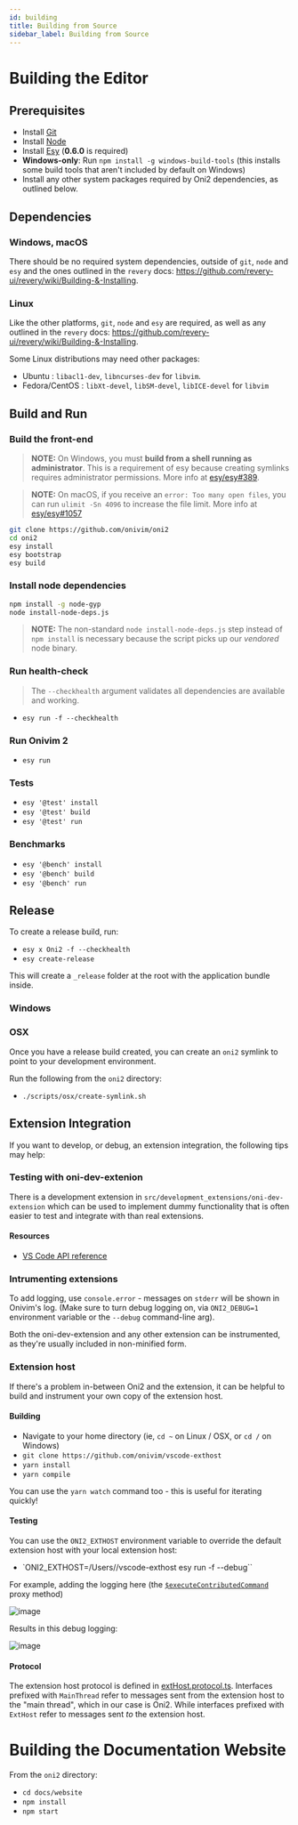 ```yaml
---
id: building
title: Building from Source
sidebar_label: Building from Source
---
```


# Building the Editor

## Prerequisites

- Install [Git](https://git-scm.com/)
- Install [Node](https://nodejs.org/en)
- Install [Esy](https://esy.sh) (__0.6.0__ is required)
- __Windows-only__: Run `npm install -g windows-build-tools` (this installs some build tools that aren't included by default on Windows)
- Install any other system packages required by Oni2 dependencies, as outlined below.

## Dependencies

### Windows, macOS

There should be no required system dependencies, outside of `git`, `node` and `esy` and the
ones outlined in the `revery` docs: https://github.com/revery-ui/revery/wiki/Building-&-Installing.

### Linux

Like the other platforms, `git`, `node` and `esy` are required, as well as any outlined in
the `revery` docs: https://github.com/revery-ui/revery/wiki/Building-&-Installing.

Some Linux distributions may need other packages:

 - Ubuntu : `libacl1-dev`, `libncurses-dev` for `libvim`.
 - Fedora/CentOS : `libXt-devel`, `libSM-devel`, `libICE-devel` for `libvim`

## Build and Run

### Build the front-end

> __NOTE:__ On Windows, you must __build from a shell running as administrator__. This is a requirement of esy because creating symlinks requires administrator permissions. More info at [esy/esy#389](https://github.com/esy/esy/issues/389).

> __NOTE:__ On macOS, if you receive an `error: Too many open files`, you can run `ulimit -Sn 4096` to increase the file limit. More info at [esy/esy#1057](https://github.com/esy/esy/issues/1057)

```sh
git clone https://github.com/onivim/oni2
cd oni2
esy install
esy bootstrap
esy build
```

### Install node dependencies

```sh
npm install -g node-gyp
node install-node-deps.js
```

> __NOTE:__ The non-standard `node install-node-deps.js` step instead of `npm install` is necessary because the script picks up our _vendored_ node binary.

### Run health-check

> The `--checkhealth` argument validates all dependencies are available and working.

- `esy run -f --checkhealth`


### Run Onivim 2

- `esy run`

### Tests

- `esy '@test' install`
- `esy '@test' build`
- `esy '@test' run`

### Benchmarks

- `esy '@bench' install`
- `esy '@bench' build`
- `esy '@bench' run`

## Release 

To create a release build, run:

- `esy x Oni2 -f --checkhealth`
- `esy create-release`

This will create a `_release` folder at the root with the application bundle inside.

### Windows

### OSX

Once you have a release build created, you can create an `oni2` symlink to point to your development environment.

Run the following from the `oni2` directory:
- `./scripts/osx/create-symlink.sh`


## Extension Integration

If you want to develop, or debug, an extension integration, the following tips may help:

### Testing with oni-dev-extenion

There is a development extension in `src/development_extensions/oni-dev-extension` which can be used to implement dummy functionality that is often easier to test and integrate with than real extensions.

#### Resources
- [VS Code API reference](https://code.visualstudio.com/api/references/vscode-api)

### Intrumenting extensions

To add logging, use `console.error` - messages on `stderr` will be shown in Onivim's log. (Make sure to turn debug logging on, via `ONI2_DEBUG=1` environment variable or the `--debug` command-line arg).

Both the oni-dev-extension and any other extension can be instrumented, as they're usually included in non-minified form.

### Extension host

If there's a problem in-between Oni2 and the extension, it can be helpful to build and instrument your own copy of the extension host.

#### Building

- Navigate to your home directory (ie, `cd ~` on Linux / OSX, or `cd /` on Windows)
- `git clone https://github.com/onivim/vscode-exthost`
- `yarn install`
- `yarn compile`

You can use the `yarn watch` command too - this is useful for iterating quickly!

#### Testing

You can use the `ONI2_EXTHOST` environment variable to override the default extension host with your local extension host:
- `ONI2_EXTHOST=/Users/<your-username>/vscode-exthost esy run -f --debug``

For example, adding the logging here (the [`$executeContributedCommand`](https://github.com/onivim/vscode-exthost/blob/a25f426a04fe427beab7465be660f89a794605b5/src/vs/workbench/api/node/extHostCommands.ts#L165) proxy method)

![image](https://user-images.githubusercontent.com/13532591/72770589-3013a500-3bb3-11ea-9c24-805bfe1cb7d1.png)

Results in this debug logging:

![image](https://user-images.githubusercontent.com/13532591/72770839-ed9e9800-3bb3-11ea-9cb9-317223fb2dbb.png)

#### Protocol

The extension host protocol is defined in [extHost.protocol.ts](https://github.com/onivim/vscode-exthost/blob/master/src/vs/workbench/api/node/extHost.protocol.ts). Interfaces prefixed with `MainThread` refer to messages sent from the extension host to the "main thread", which in our case is Oni2. While interfaces prefixed with `ExtHost` refer to messages sent _to_ the extension host.

# Building the Documentation Website

From the `oni2` directory:

- `cd docs/website`
- `npm install`
- `npm start`
